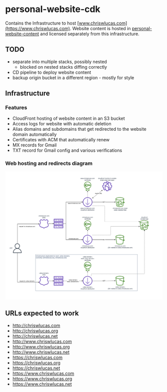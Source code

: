 # personal-website-cdk

Contains the Infrastructure to host [www.chriswlucas.com](https://www.chriswlucas.com). Website content is hosted in [personal-website-content](https://github.com/cwlucas41/personal-website-content) and licensed separately from this infrastructure.


## TODO
* separate into multiple stacks, possibly nested
  * blocked on nested stacks diffing correctly
* CD pipeline to deploy website content
* backup origin bucket in a different region - mostly for style

## Infrastructure

### Features
* CloudFront hosting of website content in an S3 bucket
* Access logs for website with automatic deletion
* Alias domains and subdomains that get redirected to the website domain automatically
* Certificates with ACM that automatically renew
* MX records for Gmail
* TXT record for Gmail config and various verifications

### Web hosting and redirects diagram
![](doc/website-infrastructure.png)


## URLs expected to work
* http://chriswlucas.com
* http://chriswlucas.org
* http://chriswlucas.net
* http://www.chriswlucas.com
* http://www.chriswlucas.org
* http://www.chriswlucas.net
* https://chriswlucas.com
* https://chriswlucas.org
* https://chriswlucas.net
* https://www.chriswlucas.com
* https://www.chriswlucas.org
* https://www.chriswlucas.net
